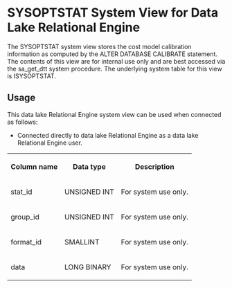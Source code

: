 <!-- loio3be962b56c5f10148abcef42e20b1126 -->

# SYSOPTSTAT System View for Data Lake Relational Engine

The SYSOPTSTAT system view stores the cost model calibration information as computed by the ALTER DATABASE CALIBRATE statement. The contents of this view are for internal use only and are best accessed via the sa\_get\_dtt system procedure. The underlying system table for this view is ISYSOPTSTAT.



<a name="loio3be962b56c5f10148abcef42e20b1126__section_v1w_qbq_b4b"/>

## Usage

This data lake Relational Engine system view can be used when connected as follows:

-   Connected directly to data lake Relational Engine as a data lake Relational Engine user.




<table>
<tr>
<th valign="top">

Column name

</th>
<th valign="top">

Data type

</th>
<th valign="top">

Description

</th>
</tr>
<tr>
<td valign="top">

stat\_id

</td>
<td valign="top">

UNSIGNED INT

</td>
<td valign="top">

For system use only.

</td>
</tr>
<tr>
<td valign="top">

group\_id

</td>
<td valign="top">

UNSIGNED INT

</td>
<td valign="top">

For system use only.

</td>
</tr>
<tr>
<td valign="top">

format\_id

</td>
<td valign="top">

SMALLINT

</td>
<td valign="top">

For system use only.

</td>
</tr>
<tr>
<td valign="top">

data

</td>
<td valign="top">

LONG BINARY

</td>
<td valign="top">

For system use only.

</td>
</tr>
</table>

